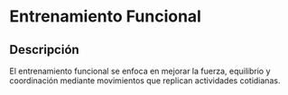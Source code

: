 # Entrenamiento Funcional

## Descripción
El entrenamiento funcional se enfoca en mejorar la fuerza, equilibrio y coordinación mediante movimientos que replican actividades cotidianas.